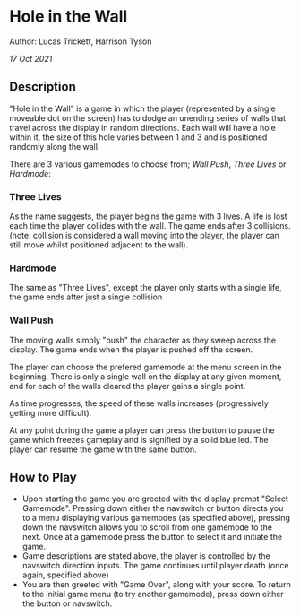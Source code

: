 # Hole in the Wall
Author: Lucas Trickett, Harrison Tyson

_17 Oct 2021_

## Description

"Hole in the Wall" is a game in which the player (represented by a single moveable dot on the screen)
             has to dodge an unending series of walls that travel across the display in random directions.
             Each wall will have a hole within it, the size of this hole varies between 1 and 3 and is positioned
             randomly along the wall.



There are 3 various gamemodes to choose from; _Wall Push_, _Three Lives_ or _Hardmode_:


### Three Lives
As the name suggests, the player begins the game with 3 lives. A life is lost
                                each time the player collides with the wall. The game ends after 3 collisions.
                                (note: collision is considered a wall moving into the player, the player can still
                                move whilst positioned adjacent to the wall).

### Hardmode
The same as "Three Lives", except the player only starts with a single life,
                                the game ends after just a single collision

### Wall Push
The moving walls simply "push" the character as they sweep across the display.
                                The game ends when the player is pushed off the screen.


  The player can choose the prefered gamemode at the menu screen in the beginning.
             There is only a single wall on the display at any given moment, and for each of the walls cleared the
             player gains a single point.

  As time progresses, the speed of these walls increases (progressively getting more difficult).

  At any point during the game a player can press the button to pause the game which
             freezes gameplay and is signified by a solid blue led. The player can resume the game with the same button.


## How to Play
- Upon starting the game you are greeted with the display prompt "Select Gamemode".
               Pressing down either the navswitch or button directs you to a menu displaying various gamemodes
               (as specified above), pressing down the navswitch allows you to scroll from one gamemode to the next. Once
               at a gamemode press the button to select it and initiate the game.
- Game descriptions are stated above, the player is controlled by the navswitch direction inputs. The game
               continues until player death (once again, specified above)
- You are then greeted with "Game Over", along with your score.
               To return to the initial game menu (to try another gamemode), press down either the button or navswitch.

